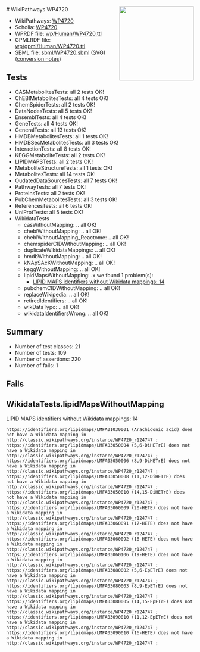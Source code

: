 <img style="float: right; width: 200px" src="../logo.png" />
# WikiPathways WP4720

* WikiPathways: [WP4720](https://identifiers.org/wikipathways:WP4720)
* Scholia: [WP4720](https://scholia.toolforge.org/wikipathways/WP4720)
* WPRDF file: [wp/Human/WP4720.ttl](../wp/Human/WP4720.ttl)
* GPMLRDF file: [wp/gpml/Human/WP4720.ttl](../wp/gpml/Human/WP4720.ttl)
* SBML file: [sbml/WP4720.sbml](../sbml/WP4720.sbml) ([SVG](../sbml/WP4720.svg)) ([conversion notes](../sbml/WP4720.txt))

## Tests
* CASMetabolitesTests: all 2 tests OK!
* ChEBIMetabolitesTests: all 4 tests OK!
* ChemSpiderTests: all 2 tests OK!
* DataNodesTests: all 5 tests OK!
* EnsemblTests: all 4 tests OK!
* GeneTests: all 4 tests OK!
* GeneralTests: all 13 tests OK!
* HMDBMetabolitesTests: all 1 tests OK!
* HMDBSecMetabolitesTests: all 3 tests OK!
* InteractionTests: all 8 tests OK!
* KEGGMetaboliteTests: all 2 tests OK!
* LIPIDMAPSTests: all 2 tests OK!
* MetaboliteStructureTests: all 1 tests OK!
* MetabolitesTests: all 14 tests OK!
* OudatedDataSourcesTests: all 7 tests OK!
* PathwayTests: all 7 tests OK!
* ProteinsTests: all 2 tests OK!
* PubChemMetabolitesTests: all 3 tests OK!
* ReferencesTests: all 6 tests OK!
* UniProtTests: all 5 tests OK!
* WikidataTests
    * casWithoutMapping: .. all OK!
    * chebiWithoutMapping: .. all OK!
    * chebiWithoutMapping_Reactome: .. all OK!
    * chemspiderCIDWithoutMapping: .. all OK!
    * duplicateWikidataMappings: .. all OK!
    * hmdbWithoutMapping: .. all OK!
    * kNApSAcKWithoutMapping: .. all OK!
    * keggWithoutMapping: .. all OK!
    * lipidMapsWithoutMapping: .x we found 1 problem(s):
        * [LIPID MAPS identifiers without Wikidata mappings: 14](#41c16d13)
    * pubchemCIDWithoutMapping: .. all OK!
    * replaceWikipedia: .. all OK!
    * retiredIdentifiers: .. all OK!
    * wikDataTypo: .. all OK!
    * wikidataIdentifiersWrong: .. all OK!


## Summary

* Number of test classes: 21
* Number of tests: 109
* Number of assertions: 220
* Number of fails: 1

## Fails

<a name="41c16d13" />

## WikidataTests.lipidMapsWithoutMapping

LIPID MAPS identifiers without Wikidata mappings: 14
```
https://identifiers.org/lipidmaps/LMFA01030001 (Arachidonic acid) does not have a Wikidata mapping in http://classic.wikipathways.org/instance/WP4720_r124747 ; 
https://identifiers.org/lipidmaps/LMFA03050004 (5,6-DiHETrE) does not have a Wikidata mapping in http://classic.wikipathways.org/instance/WP4720_r124747 ; 
https://identifiers.org/lipidmaps/LMFA03050006 (8,9-DiHETrE) does not have a Wikidata mapping in http://classic.wikipathways.org/instance/WP4720_r124747 ; 
https://identifiers.org/lipidmaps/LMFA03050008 (11,12-DiHETrE) does not have a Wikidata mapping in http://classic.wikipathways.org/instance/WP4720_r124747 ; 
https://identifiers.org/lipidmaps/LMFA03050010 (14,15-DiHETrE) does not have a Wikidata mapping in http://classic.wikipathways.org/instance/WP4720_r124747 ; 
https://identifiers.org/lipidmaps/LMFA03060009 (20-HETE) does not have a Wikidata mapping in http://classic.wikipathways.org/instance/WP4720_r124747 ; 
https://identifiers.org/lipidmaps/LMFA03060091 (17-HETE) does not have a Wikidata mapping in http://classic.wikipathways.org/instance/WP4720_r124747 ; 
https://identifiers.org/lipidmaps/LMFA03060092 (18-HETE) does not have a Wikidata mapping in http://classic.wikipathways.org/instance/WP4720_r124747 ; 
https://identifiers.org/lipidmaps/LMFA03060106 (19-HETE) does not have a Wikidata mapping in http://classic.wikipathways.org/instance/WP4720_r124747 ; 
https://identifiers.org/lipidmaps/LMFA03080002 (5,6-EpETrE) does not have a Wikidata mapping in http://classic.wikipathways.org/instance/WP4720_r124747 ; 
https://identifiers.org/lipidmaps/LMFA03080003 (8,9-EpETrE) does not have a Wikidata mapping in http://classic.wikipathways.org/instance/WP4720_r124747 ; 
https://identifiers.org/lipidmaps/LMFA03080005 (14,15-EpETrE) does not have a Wikidata mapping in http://classic.wikipathways.org/instance/WP4720_r124747 ; 
https://identifiers.org/lipidmaps/LMFA03090010 (11,12-EpETrE) does not have a Wikidata mapping in http://classic.wikipathways.org/instance/WP4720_r124747 ; 
https://identifiers.org/lipidmaps/LMFA03090010 (16-HETE) does not have a Wikidata mapping in http://classic.wikipathways.org/instance/WP4720_r124747 ; 
```

